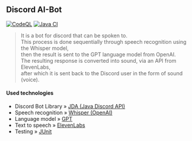 ## Discord AI-Bot
[![CodeQL](https://github.com/Krystian-Kryszczak/discord-bot/actions/workflows/codeql.yml/badge.svg)](https://github.com/Krystian-Kryszczak/discord-bot/actions/workflows/codeql.yml)
[![Java CI](https://github.com/Krystian-Kryszczak/discord-bot/actions/workflows/gradle.yml/badge.svg)](https://github.com/Krystian-Kryszczak/discord-bot/actions/workflows/gradle.yml)
> It is a bot for discord that can be spoken to.\
This process is done sequentially through speech recognition using the Whisper model,\
then the result is sent to the GPT language model from OpenAI.\
The resulting response is converted into sound, via an API from ElevenLabs,\
after which it is sent back to the Discord user in the form of sound (voice).
#### Used technologies
- Discord Bot Library » [JDA (Java Discord API)](https://github.com/discord-jda/JDA)
- Speech recognition » [Whisper (OpenAI)](https://platform.openai.com/docs/models/whisper)
- Language model » [GPT](https://openai.com/chatgpt)
- Text to speech » [ElevenLabs](https://elevenlabs.io/)
- Testing » [JUnit](https://junit.org/)
